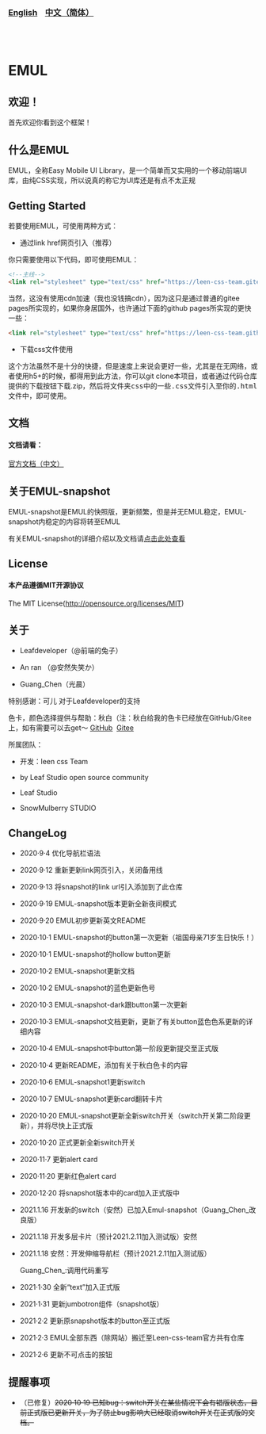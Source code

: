 ### <a href="README_en.md">English</a>&nbsp;&nbsp;&nbsp;&nbsp;<a href="README.md">中文（简体）</a>

<br /><br />

# EMUL

## 欢迎！

首先欢迎你看到这个框架！

## 什么是EMUL

EMUL，全称Easy Mobile UI Library，是一个简单而又实用的一个移动前端UI库，由纯CSS实现，所以说真的称它为UI库还是有点不太正规

## Getting Started

若要使用EMUL，可使用两种方式：

- 通过link href网页引入（推荐）

你只需要使用以下代码，即可使用EMUL：

```html
<!--主线-->
<link rel="stylesheet" type="text/css" href="https://leen-css-team.gitee.io/emul/input/emul.min.css">
```

当然，这没有使用cdn加速（我也没钱搞cdn），因为这只是通过普通的gitee pages所实现的，如果你身居国外，也许通过下面的github pages所实现的更快一些：

```html
<link rel="stylesheet" type="text/css" href="https://leen-css-team.github.io/EMUL/input/emul.min.css">
```

- 下载css文件使用

这个方法虽然不是十分的快捷，但是速度上来说会更好一些，尤其是在无网络，或者使用h5+的时候，都得用到此方法，你可以git clone本项目，或者通过代码仓库提供的下载按钮下载.zip，然后将<kbd>文件夹css</kbd>中的一些<kbd>.css</kbd>文件引入至你的<kbd>.html</kbd>文件中，即可使用。

## 文档

#### 文档请看：

<a href="https://leen-css-team.gitee.io/emul-docs/">官方文档（中文）</a>

## 关于EMUL-snapshot

EMUL-snapshot是EMUL的快照版，更新频繁，但是并无EMUL稳定，EMUL-snapshot内稳定的内容将转至EMUL

有关EMUL-snapshot的详细介绍以及文档请<a href="emul-snapshot-doc.md">点击此处查看</a>

## License

#### 本产品遵循MIT开源协议

The MIT License(http://opensource.org/licenses/MIT)


## 关于

- Leafdeveloper（@前端的兔子）

- An ran （@安然失笑か）

- Guang_Chen（光晨）

特别感谢：可儿 对于Leafdeveloper的支持

色卡，颜色选择提供与帮助：秋白（注：秋白给我的色卡已经放在GitHub/Gitee上，如有需要可以去get～ <a href="https://github.com/leaf2006/qiu-bai-s-Color-Card">GitHub</a>&nbsp;&nbsp;<a href="https://gitee.com/leaf2006/qiu-bai-s-Color-Card">Gitee</a>

所属团队：

- 开发：leen css Team

- by Leaf Studio open source community

- Leaf Studio

- SnowMulberry STUDIO

## ChangeLog

- 2020·9·4 优化导航栏语法

- 2020·9·12 重新更新link网页引入，关闭备用线

- 2020·9·13 将snapshot的link url引入添加到了此仓库

- 2020·9·19 EMUL-snapshot版本更新全新夜间模式

- 2020·9·20 EMUL初步更新英文README

- 2020·10·1 EMUL-snapshot的button第一次更新（祖国母亲71岁生日快乐！）

- 2020·10·1 EMUL-snapshot的hollow button更新

- 2020·10·2 EMUL-snapshot更新文档

- 2020·10·2 EMUL-snapshot的蓝色更新色号

- 2020·10·3 EMUL-snapshot-dark跟button第一次更新

- 2020·10·3 EMUL-snapshot文档更新，更新了有关button蓝色色系更新的详细内容

- 2020·10·4 EMUL-snapshot中button第一阶段更新提交至正式版

- 2020·10·4 更新README，添加有关于秋白色卡的内容

- 2020·10·6 EMUL-snapshot1更新switch

- 2020·10·7 EMUL-snapshot更新card翻转卡片

- 2020·10·20 EMUL-snapshot更新全新switch开关（switch开关第二阶段更新），并将尽快上正式版

- 2020·10·20 正式更新全新switch开关

- 2020·11·7 更新alert card

- 2020·11·20 更新红色alert card

- 2020·12·20 将snapshot版本中的card加入正式版中

- 2021.1.16 开发新的switch（安然）已加入Emul-snapshot（Guang_Chen_改良版）

- 2021.1.18 开发多层卡片（预计2021.2.11加入测试版）安然

- 2021.1.18 安然：开发伸缩导航栏（预计2021.2.11加入测试版）

   Guang_Chen_:调用代码重写

- 2021·1·30 全新“text”加入正式版

- 2021·1·31 更新jumbotron组件（snapshot版）

- 2021·2·2 更新原snapshot版本的button至正式版

- 2021·2·3 EMUL全部东西（除网站）搬迁至Leen-css-team官方共有仓库

- 2021·2·6 更新不可点击的按钮

## 提醒事项

- （已修复）~~2020·10·19 已知bug：switch开关在某些情况下会有错版状态，目前正式版已更新开关，为了防止bug影响大已经取消switch开关在正式版的文档。~~
